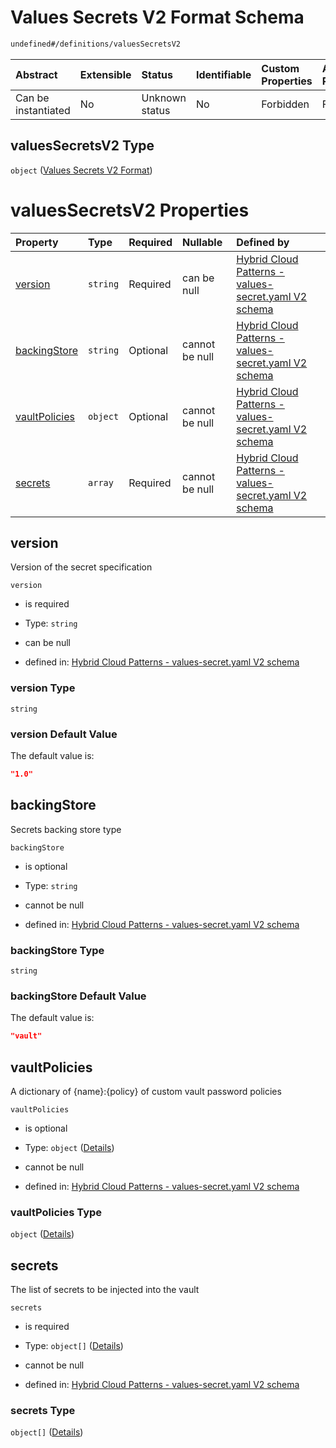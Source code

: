 # Values Secrets V2 Format Schema

```txt
undefined#/definitions/valuesSecretsV2
```



| Abstract            | Extensible | Status         | Identifiable | Custom Properties | Additional Properties | Access Restrictions | Defined In                                                                              |
| :------------------ | :--------- | :------------- | :----------- | :---------------- | :-------------------- | :------------------ | :-------------------------------------------------------------------------------------- |
| Can be instantiated | No         | Unknown status | No           | Forbidden         | Forbidden             | none                | [values-secrets.v2.schema.json\*](values-secrets.v2.schema.json "open original schema") |

## valuesSecretsV2 Type

`object` ([Values Secrets V2 Format](values-secrets-definitions-values-secrets-v2-format.md))

# valuesSecretsV2 Properties

| Property                        | Type     | Required | Nullable       | Defined by                                                                                                                                                                                              |
| :------------------------------ | :------- | :------- | :------------- | :------------------------------------------------------------------------------------------------------------------------------------------------------------------------------------------------------ |
| [version](#version)             | `string` | Required | can be null    | [Hybrid Cloud Patterns - values-secret.yaml V2 schema](values-secrets-definitions-values-secrets-v2-format-properties-version.md "undefined#/definitions/valuesSecretsV2/properties/version")           |
| [backingStore](#backingstore)   | `string` | Optional | cannot be null | [Hybrid Cloud Patterns - values-secret.yaml V2 schema](values-secrets-definitions-values-secrets-v2-format-properties-backingstore.md "undefined#/definitions/valuesSecretsV2/properties/backingStore") |
| [vaultPolicies](#vaultpolicies) | `object` | Optional | cannot be null | [Hybrid Cloud Patterns - values-secret.yaml V2 schema](values-secrets-definitions-vaultpolicies.md "undefined#/definitions/valuesSecretsV2/properties/vaultPolicies")                                   |
| [secrets](#secrets)             | `array`  | Required | cannot be null | [Hybrid Cloud Patterns - values-secret.yaml V2 schema](values-secrets-definitions-secrets.md "undefined#/definitions/valuesSecretsV2/properties/secrets")                                               |

## version

Version of the secret specification

`version`

*   is required

*   Type: `string`

*   can be null

*   defined in: [Hybrid Cloud Patterns - values-secret.yaml V2 schema](values-secrets-definitions-values-secrets-v2-format-properties-version.md "undefined#/definitions/valuesSecretsV2/properties/version")

### version Type

`string`

### version Default Value

The default value is:

```json
"1.0"
```

## backingStore

Secrets backing store type

`backingStore`

*   is optional

*   Type: `string`

*   cannot be null

*   defined in: [Hybrid Cloud Patterns - values-secret.yaml V2 schema](values-secrets-definitions-values-secrets-v2-format-properties-backingstore.md "undefined#/definitions/valuesSecretsV2/properties/backingStore")

### backingStore Type

`string`

### backingStore Default Value

The default value is:

```json
"vault"
```

## vaultPolicies

A dictionary of {name}:{policy} of custom vault password policies

`vaultPolicies`

*   is optional

*   Type: `object` ([Details](values-secrets-definitions-vaultpolicies.md))

*   cannot be null

*   defined in: [Hybrid Cloud Patterns - values-secret.yaml V2 schema](values-secrets-definitions-vaultpolicies.md "undefined#/definitions/valuesSecretsV2/properties/vaultPolicies")

### vaultPolicies Type

`object` ([Details](values-secrets-definitions-vaultpolicies.md))

## secrets

The list of secrets to be injected into the vault

`secrets`

*   is required

*   Type: `object[]` ([Details](values-secrets-definitions-secret.md))

*   cannot be null

*   defined in: [Hybrid Cloud Patterns - values-secret.yaml V2 schema](values-secrets-definitions-secrets.md "undefined#/definitions/valuesSecretsV2/properties/secrets")

### secrets Type

`object[]` ([Details](values-secrets-definitions-secret.md))
